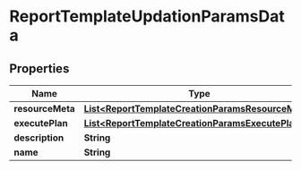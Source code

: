 

# ReportTemplateUpdationParamsData


## Properties

Name | Type | Description | Notes
------------ | ------------- | ------------- | -------------
**resourceMeta** | [**List&lt;ReportTemplateCreationParamsResourceMeta&gt;**](ReportTemplateCreationParamsResourceMeta.md) |  |  [optional]
**executePlan** | [**List&lt;ReportTemplateCreationParamsExecutePlan&gt;**](ReportTemplateCreationParamsExecutePlan.md) |  |  [optional]
**description** | **String** |  |  [optional]
**name** | **String** |  |  [optional]



